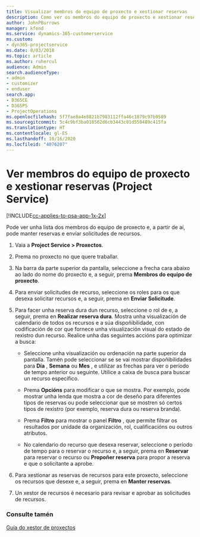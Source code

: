 ```yaml
---
title: Visualizar membros do equipo de proxecto e xestionar reservas
description: Como ver os membros do equipo de proxecto e xestionar reservas en Project Service
author: JohnPBurrows
manager: kfend
ms.service: dynamics-365-customerservice
ms.custom:
- dyn365-projectservice
ms.date: 8/03/2018
ms.topic: article
ms.author: ruhercul
audience: Admin
search.audienceType:
- admin
- customizer
- enduser
search.app:
- D365CE
- D365PS
- ProjectOperations
ms.openlocfilehash: 5f7fae8a4e8821b7983112ffa46c1879c97b9589
ms.sourcegitcommit: 5c4c9bf3ba018562d6cb3443c01d550489c415fa
ms.translationtype: HT
ms.contentlocale: gl-ES
ms.lasthandoff: 10/16/2020
ms.locfileid: "4076207"
---
```

# <a name="view-project-team-members-and-manage-bookings-project-service"></a>Ver membros do equipo de proxecto e xestionar reservas (Project Service)

[!INCLUDE[cc-applies-to-psa-app-1x-2x](../includes/cc-applies-to-psa-app-1x-2x.md)]

Pode ver unha lista dos membros do equipo de proxecto e, a partir de aí, pode manter reservas e envíar solicitudes de recursos.  
  
1.  Vaia a **Project Service > Proxectos**.  
  
2.  Prema no proxecto no que quere traballar.  
  
3.  Na barra da parte superior da pantalla, seleccione a frecha cara abaixo ao lado do nome do proxecto e, a seguir, prema **Membros do equipo de proxecto**.  
  
4.  Para enviar solicitudes de recurso, seleccione os roles para os que desexa solicitar recursos e, a seguir, prema en **Enviar Solicitude**.  
  
5.  Para facer unha reserva dura dun recurso, seleccione o rol de e, a seguir, prema en **Realizar reserva dura**. Mostra unha visualización de calendario de todos os recursos e a súa dispoñibilidade, con codificación de cor que fornece unha visualización visual do estado de rexistro dun recurso. Realice unha das seguintes accións para optimizar a busca:  
  
    -   Seleccione unha visualización ou ordenación na parte superior da pantalla. Tamén pode seleccionar se se vai mostrar dispoñibilidades para **Día** , **Semana** ou **Mes** , e utilizar as frechas para ver o período de tempo anterior ou seguinte. Utilice a caixa de busca para buscar un recurso específico.  
  
    -   Prema **Opcións** para modificar o que se mostra. Por exemplo, pode mostrar unha lenda que mostra a cor de deseño para diferentes tipos de reservas ou pode seleccionar que se mostren só certos tipos de rexistro (por exemplo, reserva dura ou reserva branda).  
  
    -   Prema **Filtro** para mostrar o panel **Filtro** , que permite filtrar os resultados por unidade da organización, rol, cualificacións ou outros atributos.  
  
    -   No calendario do recurso que desexa reservar, seleccione o período de tempo para o reservar o recurso e, a seguir, prema en **Reservar** para reservar o recurso ou **Propoñer reserva** para propor a reserva e que o solicitante a aprobe.  
  
6.  Para xestionar as reservas de recursos para este proxecto, seleccione os recursos que desexe e, a seguir, prema en **Manter reservas**.  
  
7.  Un xestor de recursos é necesario para revisar e aprobar as solicitudes de recursos.  
  
### <a name="see-also"></a>Consulte tamén  
 [Guía do xestor de proxectos](../psa/project-manager-guide.md)
